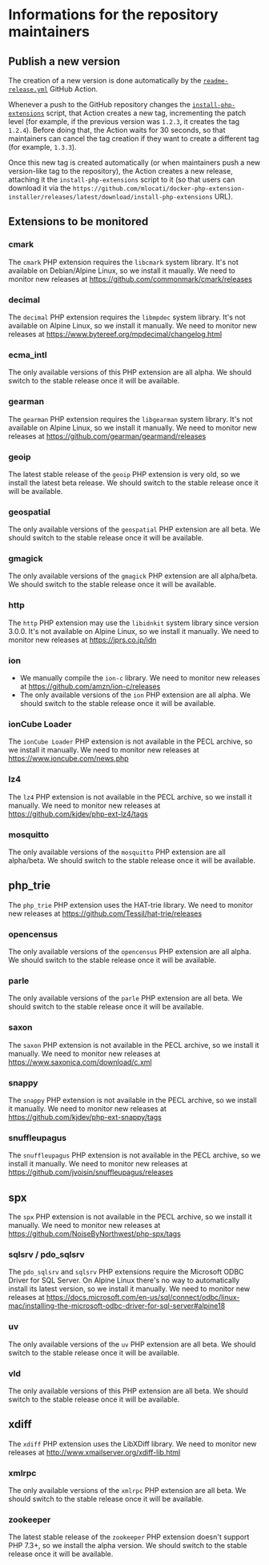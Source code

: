 # Informations for the repository maintainers

## Publish a new version

The creation of a new version is done automatically by the [`readme-release.yml`](https://github.com/mlocati/docker-php-extension-installer/blob/master/.github/workflows/readme-release.yml) GitHub Action.

Whenever a push to the GitHub repository changes the [`install-php-extensions`](https://github.com/mlocati/docker-php-extension-installer/blob/master/install-php-extensions) script,
that Action creates a new tag, incrementing the patch level (for example, if the previous version was `1.2.3`, it creates the tag `1.2.4`).
Before doing that, the Action waits for 30 seconds, so that maintainers can cancel the tag creation if they want to create a different tag (for example, `1.3.3`).

Once this new tag is created automatically (or when maintainers push a new version-like tag to the repository), the Action creates a new release, attaching it the `install-php-extensions` script to it
(so that users can download it via the `https://github.com/mlocati/docker-php-extension-installer/releases/latest/download/install-php-extensions` URL).

## Extensions to be monitored

### cmark

The `cmark` PHP extension requires the `libcmark` system library.
It's not available on Debian/Alpine Linux, so we install it maually.
We need to monitor new releases at https://github.com/commonmark/cmark/releases

### decimal

The `decimal` PHP extension requires the `libmpdec` system library.
It's not available on Alpine Linux, so we install it manually.
We need to monitor new releases at https://www.bytereef.org/mpdecimal/changelog.html

### ecma_intl

The only available versions of this PHP extension are all alpha.
We should switch to the stable release once it will be available.

### gearman

The `gearman` PHP extension requires the `libgearman` system library.
It's not available on Alpine Linux, so we install it manually.
We need to monitor new releases at https://github.com/gearman/gearmand/releases

### geoip

The latest stable release of the `geoip` PHP extension is very old, so we install the latest beta release.
We should switch to the stable release once it will be available.

### geospatial

The only available versions of the `geospatial` PHP extension are all beta.
We should switch to the stable release once it will be available.

### gmagick

The only available versions of the `gmagick` PHP extension are all alpha/beta.
We should switch to the stable release once it will be available.

### http

The `http` PHP extension may use the `libidnkit` system library since version 3.0.0.
It's not available on Alpine Linux, so we install it manually.
We need to monitor new releases at https://jprs.co.jp/idn

### ion

- We manually compile the `ion-c` library.
  We need to monitor new releases at https://github.com/amzn/ion-c/releases
- The only available versions of the `ion` PHP extension are all alpha.
  We should switch to the stable release once it will be available.

### ionCube Loader

The `ionCube Loader` PHP extension is not available in the PECL archive, so we install it manually.
We need to monitor new releases at https://www.ioncube.com/news.php

### lz4

The `lz4` PHP extension is not available in the PECL archive, so we install it manually.
We need to monitor new releases at https://github.com/kjdev/php-ext-lz4/tags

### mosquitto

The only available versions of the `mosquitto` PHP extension are all alpha/beta.
We should switch to the stable release once it will be available.

## php_trie

The `php_trie` PHP extension uses the HAT-trie library.
We need to monitor new releases at https://github.com/Tessil/hat-trie/releases

### opencensus

The only available versions of the `opencensus` PHP extension are all alpha.
We should switch to the stable release once it will be available.

### parle

The only available versions of the `parle` PHP extension are all beta.
We should switch to the stable release once it will be available.

### saxon

The `saxon` PHP extension is not available in the PECL archive, so we install it manually.
We need to monitor new releases at https://www.saxonica.com/download/c.xml

### snappy

The `snappy` PHP extension is not available in the PECL archive, so we install it manually.
We need to monitor new releases at https://github.com/kjdev/php-ext-snappy/tags

### snuffleupagus

The `snuffleupagus` PHP extension is not available in the PECL archive, so we install it manually.
We need to monitor new releases at https://github.com/jvoisin/snuffleupagus/releases

## spx

The `spx` PHP extension is not available in the PECL archive, so we install it manually.
We need to monitor new releases at https://github.com/NoiseByNorthwest/php-spx/tags

### sqlsrv / pdo_sqlsrv 

The `pdo_sqlsrv` and `sqlsrv` PHP extensions require the Microsoft ODBC Driver for SQL Server.
On Alpine Linux there's no way to automatically install its latest version, so we install it manually.
We need to monitor new releases at https://docs.microsoft.com/en-us/sql/connect/odbc/linux-mac/installing-the-microsoft-odbc-driver-for-sql-server#alpine18

### uv

The only available versions of the `uv` PHP extension are all beta.
We should switch to the stable release once it will be available.

### vld

The only available versions of this PHP extension are all beta.
We should switch to the stable release once it will be available.

## xdiff

The `xdiff` PHP extension uses the LibXDiff library.
We need to monitor new releases at http://www.xmailserver.org/xdiff-lib.html

### xmlrpc

The only available versions of the `xmlrpc` PHP extension are all beta.
We should switch to the stable release once it will be available.

### zookeeper

The latest stable release of the `zookeeper` PHP extension doesn't support PHP 7.3+, so we install the alpha version.
We should switch to the stable release once it will be available.
